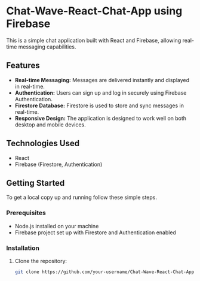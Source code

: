 # Chat-Wave-React-Chat-App using Firebase

This is a simple chat application built with React and Firebase, allowing real-time messaging capabilities.

## Features

- **Real-time Messaging:** Messages are delivered instantly and displayed in real-time.
- **Authentication:** Users can sign up and log in securely using Firebase Authentication.
- **Firestore Database:** Firestore is used to store and sync messages in real-time.
- **Responsive Design:** The application is designed to work well on both desktop and mobile devices.

## Technologies Used

- React
- Firebase (Firestore, Authentication)

## Getting Started

To get a local copy up and running follow these simple steps.

### Prerequisites

- Node.js installed on your machine
- Firebase project set up with Firestore and Authentication enabled

### Installation

1. Clone the repository:
   ```sh
   git clone https://github.com/your-username/Chat-Wave-React-Chat-App.git
